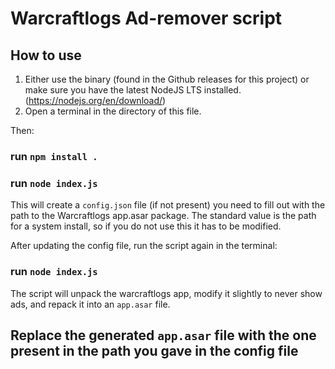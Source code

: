 # Warcraftlogs Ad-remover script


## How to use
1. Either use the binary (found in the Github releases for this project) or make sure you have the latest NodeJS LTS installed. (https://nodejs.org/en/download/)
2. Open a terminal in the directory of this file.

Then:
### run `npm install .`
### run `node index.js`

This will create a `config.json` file (if not present) you need to fill out with the path to the Warcraftlogs app.asar package.
The standard value is the path for a system install, so if you do not use this it has to be modified.

After updating the config file, run the script again in the terminal:

### run `node index.js`
The script will unpack the warcraftlogs app, modify it slightly to never show ads, and repack it into an `app.asar` file.

## Replace the generated `app.asar` file with the one present in the path you gave in the config file



